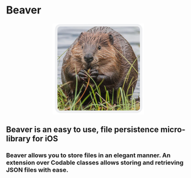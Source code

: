 # Beaver
<p align="center">
<img align="middle" src="https://raw.githubusercontent.com/ravitripathi/Beaver/master/badcrop.png" width="250" height="250"/>
</p>

## Beaver is an easy to use, file persistence micro-library for iOS

### Beaver allows you to store files in an elegant manner. An extension over Codable classes allows storing and retrieving JSON files with ease.


